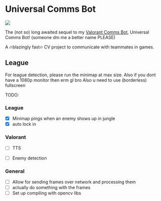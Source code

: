 # Universal Comms Bot
![](https://hackatime-badge.hackclub.com/U0786TENDM5/universal_comms_bot)

The (not so) long awaited sequel to my [Valorant Comms Bot](https://github.com/CattoYT/ValorantCommsBot), Universal Comms Bot! (someone dm me a better name PLEASE)

A :fire:blazingly fast:fire: CV project to communicate with teammates in games.



## League
For league detection, please run the minimap at max size. Also if you dont have a 1080p monitor then erm gl bro
Also u need to use (borderless) fullscreen

TODO:
    
### League  
- [x] Minimap pings when an enemy shows up in jungle
- [x] auto lock in

### Valorant
- [ ] TTS
- [ ] Enemy detection


### General  
- [ ] Allow for sending frames over network and processing them
- [ ] actually do something with the frames
- [ ] Set up compiling with opencv libs